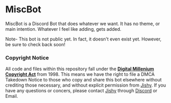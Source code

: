 # MiscBot
MiscBot is a Discord Bot that does whatever we want. It has no theme, or main intention. Whatever I feel like adding, gets added.

Note- This bot is not public yet. In fact, it doesn't even exist yet. However, be sure to check back soon!

### Copyright Notice
All code and files within this repository fall under the **[Digital Millenium Copyright Act](https://www.copyright.gov/legislation/dmca.pdf)** from 1998. This means we have the right to file a DMCA Takedown Notice to those who copy and share this bot elsewhere without crediting those necessary, and without explicit permission from [Jishy](https://github.com/NotJishy). If you have any questions or concers, please contact [Jishy](https://github.com/NotJishy) through [Discord](https://discord.gg/tG6BAvE) or Email.
